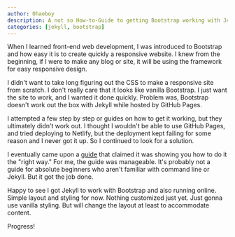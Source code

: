 ```yaml
---
author: Ohaeboy
description: A not so How-to-Guide to getting Bootstrap working with Jekyll for Github Pages
categories: [jekyll, bootstrap]
---
```


When I learned front-end web development, I was introduced to Bootstrap and how easy it is to create quickly a responsive website. I knew from the beginning, if I were to make any blog or site, it will be using the framework for easy responsive design.

I didn't want to take long figuring out the CSS to make a responsive site from scratch. I don't really care that it looks like vanilla Bootstrap. I just want the site to work, and I wanted it done quickly. Problem was, Bootstrap doesn't work out the box with Jekyll while hosted by GitHub Pages.

I attempted a few step by step or guides on how to get it working, but they ultimately didn't work out. I thought I wouldn't be able to use GitHub Pages, and tried deploying to Netlify, but the deployment kept failing for some reason and I never got it up. So I continued to look for a solution.

I eventually came upon a [guide](https://simpleit.rocks/ruby/jekyll/tutorials/how-to-add-bootstrap-4-to-jekyll-the-right-way/) that claimed it was showing you how to do it the "right way." For me, the guide was manageable. It's probably not a guide for absolute beginners who aren't familiar with command line or Jekyll. But it got the job done.

Happy to see I got Jekyll to work with Bootstrap and also running online. Simple layout and styling for now. Nothing customized just yet. Just gonna use vanilla styling. But will change the layout at least to accommodate content.

Progress!

